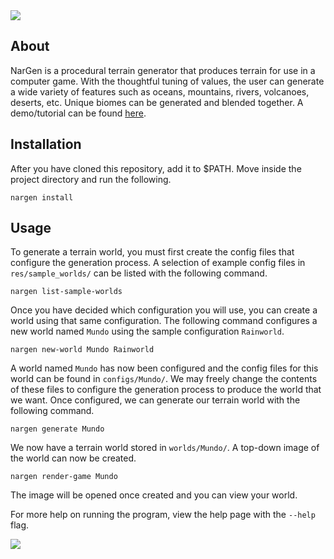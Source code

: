 <img src="https://jackjmiller.ams3.digitaloceanspaces.com/nargen/game.png"/>

## About

NarGen is a procedural terrain generator that produces terrain for use in a computer game. With the thoughtful tuning of values, the user can generate a wide variety of features such as oceans, mountains, rivers, volcanoes, deserts, etc. Unique biomes can be generated and blended together. A demo/tutorial can be found [here](https://jackjmiller.net/articles/generating-terrain-with-nargen.html).

## Installation

After you have cloned this repository, add it to $PATH. Move inside the project directory and run the following.

```
nargen install
```

## Usage

To generate a terrain world, you must first create the config files that configure the generation process. A selection of example config files in `res/sample_worlds/` can be listed with the following command.

```
nargen list-sample-worlds
```

Once you have decided which configuration you will use, you can create a world using that same configuration. The following command configures a new world named `Mundo` using the sample configuration `Rainworld`.

```
nargen new-world Mundo Rainworld
```

A world named `Mundo` has now been configured and the config files for this world can be found in `configs/Mundo/`. We may freely change the contents of these files to configure the generation process to produce the world that we want. Once configured, we can generate our terrain world with the following command.

```
nargen generate Mundo
```

We now have a terrain world stored in `worlds/Mundo/`. A top-down image of the world can now be created.

```
nargen render-game Mundo
```

The image will be opened once created and you can view your world.

For more help on running the program, view the help page with the `--help` flag.

<img src="https://jackjmiller.ams3.digitaloceanspaces.com/nargen/readme_island.png"/>
